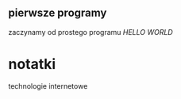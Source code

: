 ## pierwsze programy

zaczynamy od prostego programu
*HELLO WORLD*

notatki
=======

technologie internetowe
